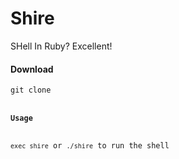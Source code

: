 # Shire
SHell In Ruby? Excellent!

<h4>Download</h4>
<code>git clone 

<h4>Usage</h4>
<code>exec shire</code> or <code>./shire</code> to run the shell
